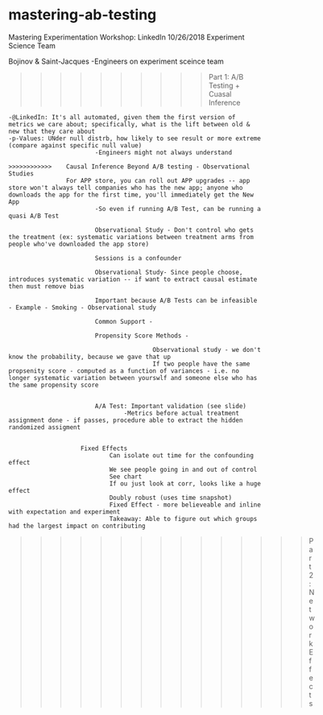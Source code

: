 # mastering-ab-testing


Mastering Experimentation Workshop: LinkedIn 
10/26/2018
Experiment Science Team


Bojinov & Saint-Jacques
-Engineers on experiment sceince team

>>>>>>>>>> Part 1: A/B Testing + Cuasal Inference

    -@LinkedIn: It's all automated, given them the first version of metrics we care about; specifically, what is the lift between old & new that they care about
    -p-Values: UNder null distrb, how likely to see result or more extreme (compare against specific null value)
							-Engineers might not always understand 

	>>>>>>>>>>>>	Causal Inference Beyond A/B testing - Observational Studies 
					For APP store, you can roll out APP upgrades -- app store won't always tell companies who has the new app; anyone who downloads the app for the first time, you'll immediately get the New App 
							-So even if running A/B Test, can be running a quasi A/B Test
							
							Observational Study - Don't control who gets the treatment (ex: systematic variations between treatment arms from people who've downloaded the app store)
							
							Sessions is a confounder 
							
							Observational Study- Since people choose, introduces systematic variation -- if want to extract causal estimate then must remove bias
							
							Important because A/B Tests can be infeasible - Example - Smoking - Observational study

							Common Support - 
									
							Propensity Score Methods -
											
											Observational study - we don't know the probability, because we gave that up
											If two people have the same propsenity score - computed as a function of variances - i.e. no longer systematic variation between yourswlf and someone else who has the same propensity score
											
											
							A/A Test: Important validation (see slide) 
									-Metrics before actual treatment assignment done - if passes, procedure able to extract the hidden randomized assigment
									
						
						Fixed Effects			
								Can isolate out time for the confounding effect
								We see people going in and out of control 
								See chart
								If ou just look at corr, looks like a huge effect
								Doubly robust (uses time snapshot)
								Fixed Effect - more believeable and inline with expectation and experiment
								Takeaway: Able to figure out which groups had the largest impact on contributing



>>>>>>>>>>>>>>>  Part 2: Network Effects



